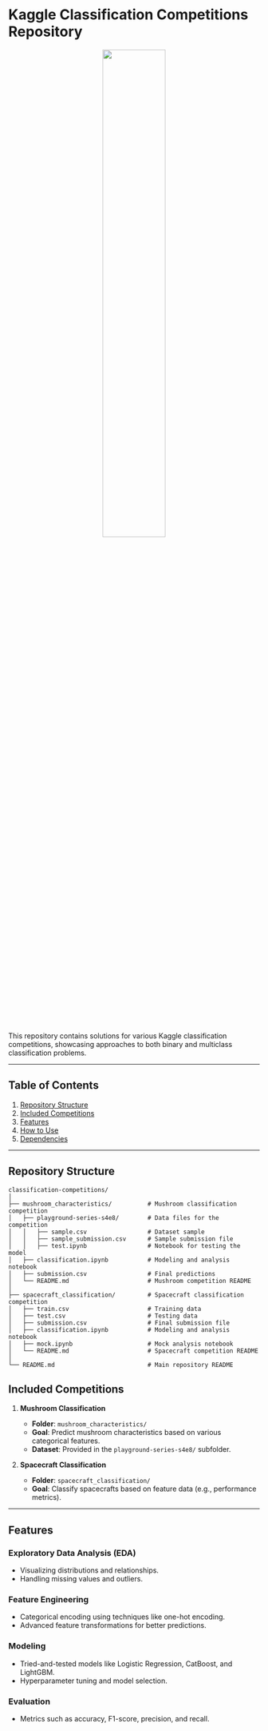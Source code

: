 # Kaggle Classification Competitions Repository

<p align="center">
    <img src="https://upload.wikimedia.org/wikipedia/commons/7/7c/Kaggle_logo.png" width="50%">
</p>


This repository contains solutions for various Kaggle classification competitions, showcasing approaches to both binary and multiclass classification problems.

---

## Table of Contents

1. [Repository Structure](#repository-structure)
2. [Included Competitions](#included-competitions)
3. [Features](#features)
4. [How to Use](#how-to-use)
5. [Dependencies](#dependencies)

---

## Repository Structure

```plaintext
classification-competitions/
│
├── mushroom_characteristics/          # Mushroom classification competition
│   ├── playground-series-s4e8/        # Data files for the competition
│   │   ├── sample.csv                 # Dataset sample
│   │   ├── sample_submission.csv      # Sample submission file
│   │   ├── test.ipynb                 # Notebook for testing the model
│   ├── classification.ipynb           # Modeling and analysis notebook
│   ├── submission.csv                 # Final predictions
│   └── README.md                      # Mushroom competition README
│
├── spacecraft_classification/         # Spacecraft classification competition
│   ├── train.csv                      # Training data
│   ├── test.csv                       # Testing data
│   ├── submission.csv                 # Final submission file
│   ├── classification.ipynb           # Modeling and analysis notebook
│   ├── mock.ipynb                     # Mock analysis notebook
│   └── README.md                      # Spacecraft competition README
│
└── README.md                          # Main repository README
```

## Included Competitions

1. **Mushroom Classification**
   - **Folder**: `mushroom_characteristics/`
   - **Goal**: Predict mushroom characteristics based on various categorical features.
   - **Dataset**: Provided in the `playground-series-s4e8/` subfolder.

2. **Spacecraft Classification**
   - **Folder**: `spacecraft_classification/`
   - **Goal**: Classify spacecrafts based on feature data (e.g., performance metrics).

---

## Features

### **Exploratory Data Analysis (EDA)**
- Visualizing distributions and relationships.
- Handling missing values and outliers.

### **Feature Engineering**
- Categorical encoding using techniques like one-hot encoding.
- Advanced feature transformations for better predictions.

### **Modeling**
- Tried-and-tested models like Logistic Regression, CatBoost, and LightGBM.
- Hyperparameter tuning and model selection.

### **Evaluation**
- Metrics such as accuracy, F1-score, precision, and recall.
